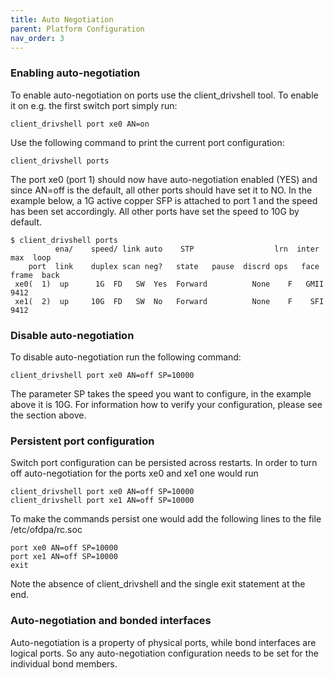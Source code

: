 ```yaml
---
title: Auto Negotiation
parent: Platform Configuration
nav_order: 3
---
```


### Enabling auto-negotiation

To enable auto-negotiation on ports use the client_drivshell tool. To enable it
on e.g. the first switch port simply run:

```
client_drivshell port xe0 AN=on
```

Use the following command to print the current port configuration:

```
client_drivshell ports
```

The port xe0 (port 1) should now have auto-negotiation enabled (YES) and since
AN=off is the default, all other ports should have set it to NO. In the example
below, a 1G active copper SFP is attached to port 1 and the speed has been set
accordingly. All other ports have set the speed to 10G by default.

```
$ client_drivshell ports
          ena/    speed/ link auto    STP                  lrn  inter   max  loop
    port  link    duplex scan neg?   state   pause  discrd ops   face frame  back
 xe0(  1)  up      1G  FD   SW  Yes  Forward          None    F   GMII  9412
 xe1(  2)  up     10G  FD   SW  No   Forward          None    F    SFI  9412
```

### Disable auto-negotiation

To disable auto-negotiation run the following command:

```
client_drivshell port xe0 AN=off SP=10000
```

The parameter SP takes the speed you want to configure, in the example above it
is 10G. For information how to verify your configuration, please see the
section above.

### Persistent port configuration

Switch port configuration can be persisted across restarts. In order to turn
off auto-negotiation for the ports xe0 and xe1 one would run

```
client_drivshell port xe0 AN=off SP=10000
client_drivshell port xe1 AN=off SP=10000
```

To make the commands persist one would add the following lines to the file
/etc/ofdpa/rc.soc

```
port xe0 AN=off SP=10000
port xe1 AN=off SP=10000
exit
```

Note the absence of client_drivshell and the single exit statement at the end.

### Auto-negotiation and bonded interfaces

Auto-negotiation is a property of physical ports, while bond interfaces are
logical ports. So any auto-negotiation configuration needs to be set for the
individual bond members.
